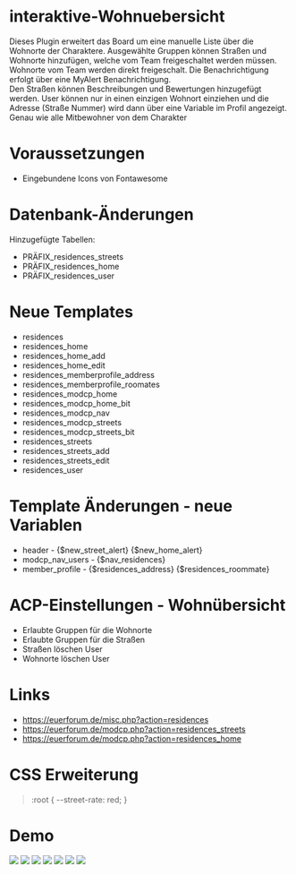 # interaktive-Wohnuebersicht
Dieses Plugin erweitert das Board um eine manuelle Liste über die Wohnorte der Charaktere. Ausgewählte Gruppen können Straßen und Wohnorte hinzufügen, welche vom Team freigeschaltet werden müssen. Wohnorte vom Team werden direkt freigeschalt. Die Benachrichtigung erfolgt über eine MyAlert Benachrichtigung.<br>
Den Straßen können Beschreibungen und Bewertungen hinzugefügt werden. User können nur in einen einzigen Wohnort einziehen und die Adresse (Straße Nummer) wird dann über eine Variable im Profil angezeigt. Genau wie alle Mitbewohner von dem Charakter

# Voraussetzungen
- Eingebundene Icons von Fontawesome

# Datenbank-Änderungen
Hinzugefügte Tabellen:
- PRÄFIX_residences_streets
- PRÄFIX_residences_home
- PRÄFIX_residences_user

# Neue Templates
- residences
- residences_home	
- residences_home_add	
- residences_home_edit
- residences_memberprofile_address
- residences_memberprofile_roomates
- residences_modcp_home
- residences_modcp_home_bit
- residences_modcp_nav	
- residences_modcp_streets
- residences_modcp_streets_bit
- residences_streets
- residences_streets_add	
- residences_streets_edit
- residences_user

# Template Änderungen - neue Variablen
- header - {$new_street_alert} {$new_home_alert}
- modcp_nav_users - {$nav_residences}
- member_profile - {$residences_address} {$residences_roommate}

# ACP-Einstellungen - Wohnübersicht
- Erlaubte Gruppen für die Wohnorte
- Erlaubte Gruppen für die Straßen
- Straßen löschen User
- Wohnorte löschen User

# Links
- https://euerforum.de/misc.php?action=residences
- https://euerforum.de/modcp.php?action=residences_streets
- https://euerforum.de/modcp.php?action=residences_home

# CSS Erweiterung
<blockquote>
  :root {
  --street-rate: red;
  }
  </blockquote>

# Demo
<img src="https://www.bilder-hochladen.net/files/big/m4bn-e2-87b6.png">
<img src="https://www.bilder-hochladen.net/files/big/m4bn-e3-5040.png">
<img src="https://cdn.discordapp.com/attachments/952308191100817448/994323696812556419/unknown.png">
<img src="https://cdn.discordapp.com/attachments/952308191100817448/994323784632897708/unknown.png">
<img src="https://cdn.discordapp.com/attachments/952308191100817448/994324316189634650/unknown.png">
<img src="https://cdn.discordapp.com/attachments/952308191100817448/994324385785708725/unknown.png">
<img src="https://cdn.discordapp.com/attachments/952308191100817448/994324457994862663/unknown.png">
